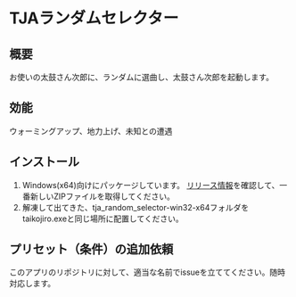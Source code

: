 # TJAランダムセレクター

## 概要
お使いの太鼓さん次郎に、ランダムに選曲し、太鼓さん次郎を起動します。

## 効能
ウォーミングアップ、地力上げ、未知との遭遇

## インストール
1. Windows(x64)向けにパッケージしています。
[リリース情報](https://github.com/sititou70/tja_random_selector/releases)を確認して、一番新しいZIPファイルを取得してください。
2. 解凍して出てきた、tja_random_selector-win32-x64フォルダをtaikojiro.exeと同じ場所に配置してください。

## プリセット（条件）の追加依頼
このアプリのリポジトリに対して、適当な名前でissueを立ててください。随時対応します。
